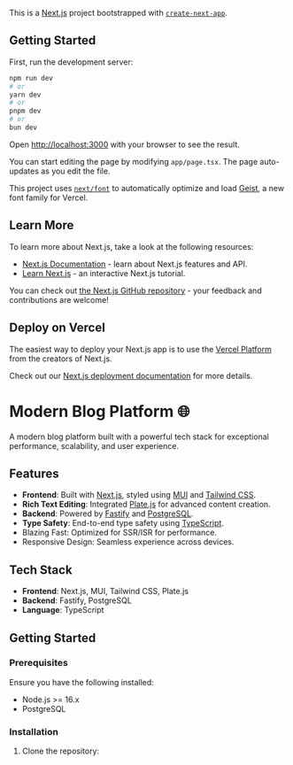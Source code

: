 This is a [Next.js](https://nextjs.org) project bootstrapped with [`create-next-app`](https://nextjs.org/docs/app/api-reference/cli/create-next-app).

## Getting Started

First, run the development server:

```bash
npm run dev
# or
yarn dev
# or
pnpm dev
# or
bun dev
```

Open [http://localhost:3000](http://localhost:3000) with your browser to see the result.

You can start editing the page by modifying `app/page.tsx`. The page auto-updates as you edit the file.

This project uses [`next/font`](https://nextjs.org/docs/app/building-your-application/optimizing/fonts) to automatically optimize and load [Geist](https://vercel.com/font), a new font family for Vercel.

## Learn More

To learn more about Next.js, take a look at the following resources:

- [Next.js Documentation](https://nextjs.org/docs) - learn about Next.js features and API.
- [Learn Next.js](https://nextjs.org/learn) - an interactive Next.js tutorial.

You can check out [the Next.js GitHub repository](https://github.com/vercel/next.js) - your feedback and contributions are welcome!

## Deploy on Vercel

The easiest way to deploy your Next.js app is to use the [Vercel Platform](https://vercel.com/new?utm_medium=default-template&filter=next.js&utm_source=create-next-app&utm_campaign=create-next-app-readme) from the creators of Next.js.

Check out our [Next.js deployment documentation](https://nextjs.org/docs/app/building-your-application/deploying) for more details.

# Modern Blog Platform 🌐  
A modern blog platform built with a powerful tech stack for exceptional performance, scalability, and user experience.  

## Features  
- **Frontend**: Built with [Next.js](https://nextjs.org/), styled using [MUI](https://mui.com/) and [Tailwind CSS](https://tailwindcss.com/).  
- **Rich Text Editing**: Integrated [Plate.js](https://platejs.dev/) for advanced content creation.  
- **Backend**: Powered by [Fastify](https://www.fastify.io/) and [PostgreSQL](https://www.postgresql.org/).  
- **Type Safety**: End-to-end type safety using [TypeScript](https://www.typescriptlang.org/).  
- Blazing Fast: Optimized for SSR/ISR for performance.  
- Responsive Design: Seamless experience across devices.  

## Tech Stack  
- **Frontend**: Next.js, MUI, Tailwind CSS, Plate.js  
- **Backend**: Fastify, PostgreSQL  
- **Language**: TypeScript  

## Getting Started  

### Prerequisites  
Ensure you have the following installed:  
- Node.js >= 16.x  
- PostgreSQL  

### Installation  

1. Clone the repository:  
   ```bash   
